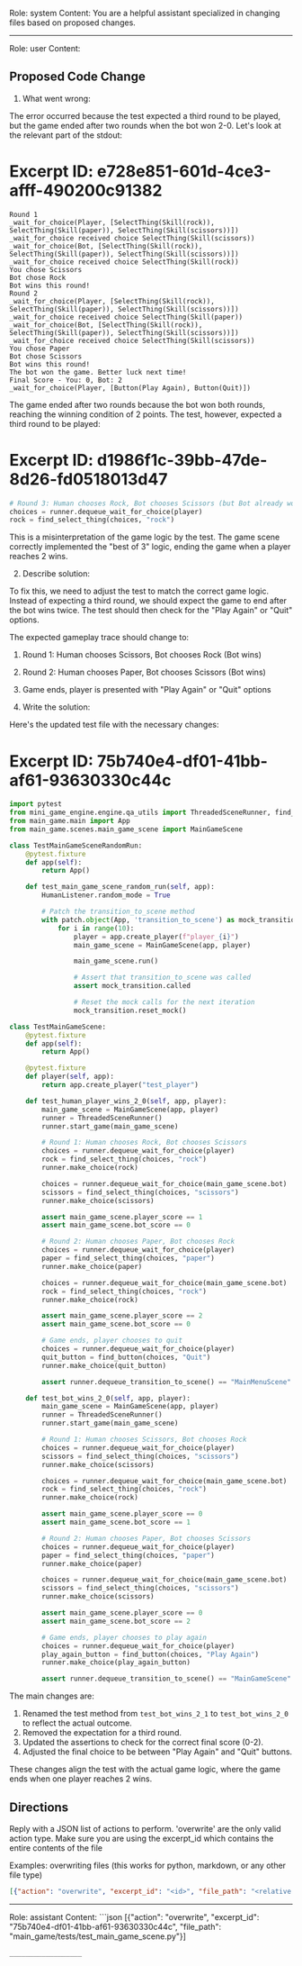 Role: system
Content: You are a helpful assistant specialized in changing files based on proposed changes.
__________________
Role: user
Content: 
## Proposed Code Change
1. What went wrong:

The error occurred because the test expected a third round to be played, but the game ended after two rounds when the bot won 2-0. Let's look at the relevant part of the stdout:

# Excerpt ID: e728e851-601d-4ce3-afff-490200c91382
```
Round 1
_wait_for_choice(Player, [SelectThing(Skill(rock)), SelectThing(Skill(paper)), SelectThing(Skill(scissors))])
_wait_for_choice received choice SelectThing(Skill(scissors))
_wait_for_choice(Bot, [SelectThing(Skill(rock)), SelectThing(Skill(paper)), SelectThing(Skill(scissors))])
_wait_for_choice received choice SelectThing(Skill(rock))
You chose Scissors
Bot chose Rock
Bot wins this round!
Round 2
_wait_for_choice(Player, [SelectThing(Skill(rock)), SelectThing(Skill(paper)), SelectThing(Skill(scissors))])
_wait_for_choice received choice SelectThing(Skill(paper))
_wait_for_choice(Bot, [SelectThing(Skill(rock)), SelectThing(Skill(paper)), SelectThing(Skill(scissors))])
_wait_for_choice received choice SelectThing(Skill(scissors))
You chose Paper
Bot chose Scissors
Bot wins this round!
The bot won the game. Better luck next time!
Final Score - You: 0, Bot: 2
_wait_for_choice(Player, [Button(Play Again), Button(Quit)])
```

The game ended after two rounds because the bot won both rounds, reaching the winning condition of 2 points. The test, however, expected a third round to be played:

# Excerpt ID: d1986f1c-39bb-47de-8d26-fd0518013d47
```python
# Round 3: Human chooses Rock, Bot chooses Scissors (but Bot already won)
choices = runner.dequeue_wait_for_choice(player)
rock = find_select_thing(choices, "rock")
```

This is a misinterpretation of the game logic by the test. The game scene correctly implemented the "best of 3" logic, ending the game when a player reaches 2 wins.

2. Describe solution:

To fix this, we need to adjust the test to match the correct game logic. Instead of expecting a third round, we should expect the game to end after the bot wins twice. The test should then check for the "Play Again" or "Quit" options.

The expected gameplay trace should change to:
1. Round 1: Human chooses Scissors, Bot chooses Rock (Bot wins)
2. Round 2: Human chooses Paper, Bot chooses Scissors (Bot wins)
3. Game ends, player is presented with "Play Again" or "Quit" options

3. Write the solution:

Here's the updated test file with the necessary changes:

# Excerpt ID: 75b740e4-df01-41bb-af61-93630330c44c
```python main_game/tests/test_main_game_scene.py
import pytest
from mini_game_engine.engine.qa_utils import ThreadedSceneRunner, find_select_thing, find_button
from main_game.main import App
from main_game.scenes.main_game_scene import MainGameScene

class TestMainGameSceneRandomRun:
    @pytest.fixture
    def app(self):
        return App()

    def test_main_game_scene_random_run(self, app):
        HumanListener.random_mode = True

        # Patch the transition_to_scene method
        with patch.object(App, 'transition_to_scene') as mock_transition:
            for i in range(10):
                player = app.create_player(f"player_{i}")
                main_game_scene = MainGameScene(app, player)

                main_game_scene.run()

                # Assert that transition_to_scene was called
                assert mock_transition.called

                # Reset the mock calls for the next iteration
                mock_transition.reset_mock()

class TestMainGameScene:
    @pytest.fixture
    def app(self):
        return App()

    @pytest.fixture
    def player(self, app):
        return app.create_player("test_player")

    def test_human_player_wins_2_0(self, app, player):
        main_game_scene = MainGameScene(app, player)
        runner = ThreadedSceneRunner()
        runner.start_game(main_game_scene)

        # Round 1: Human chooses Rock, Bot chooses Scissors
        choices = runner.dequeue_wait_for_choice(player)
        rock = find_select_thing(choices, "rock")
        runner.make_choice(rock)

        choices = runner.dequeue_wait_for_choice(main_game_scene.bot)
        scissors = find_select_thing(choices, "scissors")
        runner.make_choice(scissors)

        assert main_game_scene.player_score == 1
        assert main_game_scene.bot_score == 0

        # Round 2: Human chooses Paper, Bot chooses Rock
        choices = runner.dequeue_wait_for_choice(player)
        paper = find_select_thing(choices, "paper")
        runner.make_choice(paper)

        choices = runner.dequeue_wait_for_choice(main_game_scene.bot)
        rock = find_select_thing(choices, "rock")
        runner.make_choice(rock)

        assert main_game_scene.player_score == 2
        assert main_game_scene.bot_score == 0

        # Game ends, player chooses to quit
        choices = runner.dequeue_wait_for_choice(player)
        quit_button = find_button(choices, "Quit")
        runner.make_choice(quit_button)

        assert runner.dequeue_transition_to_scene() == "MainMenuScene"

    def test_bot_wins_2_0(self, app, player):
        main_game_scene = MainGameScene(app, player)
        runner = ThreadedSceneRunner()
        runner.start_game(main_game_scene)

        # Round 1: Human chooses Scissors, Bot chooses Rock
        choices = runner.dequeue_wait_for_choice(player)
        scissors = find_select_thing(choices, "scissors")
        runner.make_choice(scissors)

        choices = runner.dequeue_wait_for_choice(main_game_scene.bot)
        rock = find_select_thing(choices, "rock")
        runner.make_choice(rock)

        assert main_game_scene.player_score == 0
        assert main_game_scene.bot_score == 1

        # Round 2: Human chooses Paper, Bot chooses Scissors
        choices = runner.dequeue_wait_for_choice(player)
        paper = find_select_thing(choices, "paper")
        runner.make_choice(paper)

        choices = runner.dequeue_wait_for_choice(main_game_scene.bot)
        scissors = find_select_thing(choices, "scissors")
        runner.make_choice(scissors)

        assert main_game_scene.player_score == 0
        assert main_game_scene.bot_score == 2

        # Game ends, player chooses to play again
        choices = runner.dequeue_wait_for_choice(player)
        play_again_button = find_button(choices, "Play Again")
        runner.make_choice(play_again_button)

        assert runner.dequeue_transition_to_scene() == "MainGameScene"
```

The main changes are:

1. Renamed the test method from `test_bot_wins_2_1` to `test_bot_wins_2_0` to reflect the actual outcome.
2. Removed the expectation for a third round.
3. Updated the assertions to check for the correct final score (0-2).
4. Adjusted the final choice to be between "Play Again" and "Quit" buttons.

These changes align the test with the actual game logic, where the game ends when one player reaches 2 wins.

## Directions
Reply with a JSON list of actions to perform. 'overwrite' are the only valid action type. 
Make sure you are using the excerpt_id which contains the entire contents of the file

Examples:
overwriting files (this works for python, markdown, or any other file type)
```json output_example1
[{"action": "overwrite", "excerpt_id": "<id>", "file_path": "<relative file path>"}]
```

__________________
Role: assistant
Content: ```json
[{"action": "overwrite", "excerpt_id": "75b740e4-df01-41bb-af61-93630330c44c", "file_path": "main_game/tests/test_main_game_scene.py"}]
```
__________________
